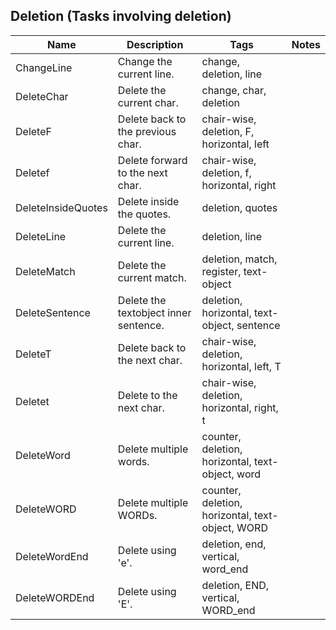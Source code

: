 ## Deletion (Tasks involving deletion)
| Name | Description | Tags | Notes
| --- | -------- | -------- | -------- |
|ChangeLine | Change the current line. | change, deletion, line |
|DeleteChar | Delete the current char. | change, char, deletion |
|DeleteF | Delete back to the previous char. | chair-wise, deletion, F, horizontal, left |
|Deletef | Delete forward to the next char. | chair-wise, deletion, f, horizontal, right |
|DeleteInsideQuotes | Delete inside the quotes. | deletion, quotes |
|DeleteLine | Delete the current line. | deletion, line |
|DeleteMatch | Delete the current match. | deletion, match, register, text-object |
|DeleteSentence | Delete the textobject inner sentence. | deletion, horizontal, text-object, sentence |
|DeleteT | Delete back to the next char. | chair-wise, deletion, horizontal, left, T |
|Deletet | Delete to the next char. | chair-wise, deletion, horizontal, right, t |
|DeleteWord | Delete multiple words. | counter, deletion, horizontal, text-object, word |
|DeleteWORD | Delete multiple WORDs. | counter, deletion, horizontal, text-object, WORD |
|DeleteWordEnd | Delete using 'e'. | deletion, end, vertical, word_end |
|DeleteWORDEnd | Delete using 'E'. | deletion, END, vertical, WORD_end |